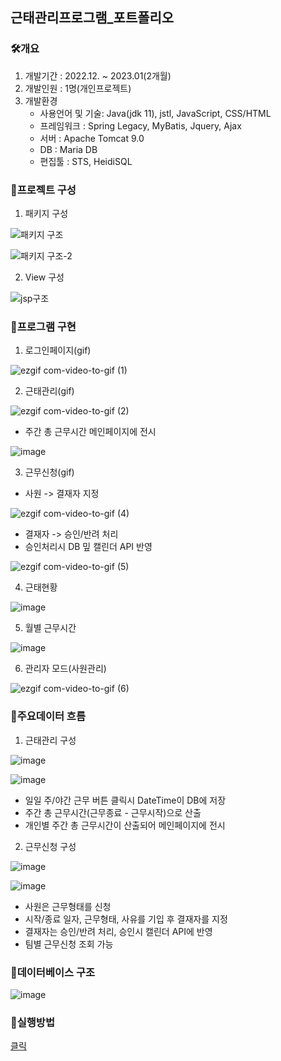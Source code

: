 ## 근태관리프로그램_포트폴리오

 ### 🛠개요
  1.  개발기간 : 2022.12. ~ 2023.01(2개월)
  2.  개발인원 : 1명(개인프로젝트)
  3.  개발환경
      * 사용언어 및 기술: Java(jdk 11), jstl, JavaScript, CSS/HTML
      * 프레임워크 : Spring Legacy, MyBatis, Jquery, Ajax
      * 서버 : Apache Tomcat 9.0
      * DB : Maria DB
      * 편집툴 : STS, HeidiSQL

### 🥁프로젝트 구성
  1.  패키지 구성
  
  ![패키지 구조](https://user-images.githubusercontent.com/113499796/221560150-70c19684-b5dd-45fe-a2f3-86c09e870486.png)
  
  
  ![패키지 구조-2](https://user-images.githubusercontent.com/113499796/221560193-cca8c51c-e043-40a1-8b13-e4e6336a255b.png)
  
  2. View 구성
  
  ![jsp구조](https://user-images.githubusercontent.com/113499796/221560030-3ce77595-41fd-4b4c-8d0e-bdb6eeec5eb8.png)

 ### 🎯프로그램 구현
  1.  로그인페이지(gif)
  
  ![ezgif com-video-to-gif (1)](https://user-images.githubusercontent.com/113499796/221567246-71a11e8f-6998-4e51-a874-8820e2546fe2.gif)


  2.  근태관리(gif)  
  
  ![ezgif com-video-to-gif (2)](https://user-images.githubusercontent.com/113499796/221568380-6ebf3433-c4b2-4f77-8f60-81e78b740aa4.gif)

  * 주간 총 근무시간 메인페이지에 전시

  ![image](https://user-images.githubusercontent.com/113499796/221569018-2153b5b5-691b-4c92-b25d-01fb462c8bc7.png)

  3.  근무신청(gif)
  
  * 사원 -> 결재자 지정
    
  ![ezgif com-video-to-gif (4)](https://user-images.githubusercontent.com/113499796/221570470-bf49fbbd-db2f-4892-9c22-73f79b76bd29.gif)

  * 결재자 -> 승인/반려 처리
  * 승인처리시 DB 밒 캘린더 API 반영

  ![ezgif com-video-to-gif (5)](https://user-images.githubusercontent.com/113499796/221571781-771ea6a5-6d1e-42d2-ae8b-8d123a43958b.gif)

  4.  근태현황
  
  ![image](https://user-images.githubusercontent.com/113499796/221572582-1fd5b6fd-3245-41de-85dd-a44aead4dd78.png)

  5.  월별 근무시간 
  
  ![image](https://user-images.githubusercontent.com/113499796/221573074-f7f2ab09-6967-4989-85c5-8eff484dd2d9.png)
  
  6.  관리자 모드(사원관리)
  
  ![ezgif com-video-to-gif (6)](https://user-images.githubusercontent.com/113499796/221574491-744b262b-188b-4038-a474-7c8d265f0e03.gif)

 ### 🔖주요데이터 흐름
  1.  근태관리 구성
  
  ![image](https://user-images.githubusercontent.com/113499796/221574671-cfe5029f-df10-4bc6-bbf6-5ff5eed63a65.png)
  
  ![image](https://user-images.githubusercontent.com/113499796/221574731-e9cee845-95e3-4e22-9792-69f058d2e663.png)
  
  * 일일 주/야간 근무 버튼 클릭시 DateTime이 DB에 저장
  * 주간 총 근무시간(근무종료 - 근무시작)으로 산출
  * 개인별 주간 총 근무시간이 산출되어 메인페이지에 전시 
  
  2.  근무신청 구성
  
  ![image](https://user-images.githubusercontent.com/113499796/221574777-a3343304-9487-4e75-ad23-e1e6157a7f0a.png)
  
  ![image](https://user-images.githubusercontent.com/113499796/221574810-2b87ced9-794d-4a86-bb01-e4f374698fb6.png)
  
  * 사원은 근무형태를 신청
  * 시작/종료 일자, 근무형태, 사유를 기입 후 결재자를 지정
  * 결재자는 승인/반려 처리, 승인시 캘린더 API에 반영
  * 팀별 근무신청 조회 가능
  
 ### 💾데이터베이스 구조

 ![image](https://user-images.githubusercontent.com/113499796/221574857-fce7c0af-ec43-43d1-b061-979a7d240c10.png)
 
 ### 📢실행방법
 
 [클릭](https://github.com/seungsoos/work_manager/edit/seungsoo/Howtobuild.md)
 
